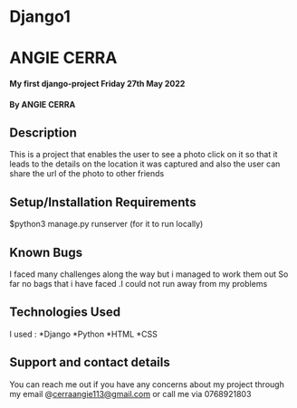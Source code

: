 # Django1
# ANGIE CERRA
#### My first django-project Friday 27th May 2022
#### By **ANGIE CERRA**
## Description
This is a project that enables the user to see a photo click on it so that it leads to the details on the location it was captured and also the user can share the url of the photo to other friends
## Setup/Installation Requirements
$python3 manage.py runserver (for it to run locally)

## Known Bugs
I faced many challenges along the way but i managed to work them out
So far no bags that i have faced  .I could not run away from my problems 
## Technologies Used
I used :
*Django
*Python
*HTML
*CSS
## Support and contact details
You can reach me out if you have any concerns about my project through my email @cerraangie113@gmail.com or call me via 0768921803